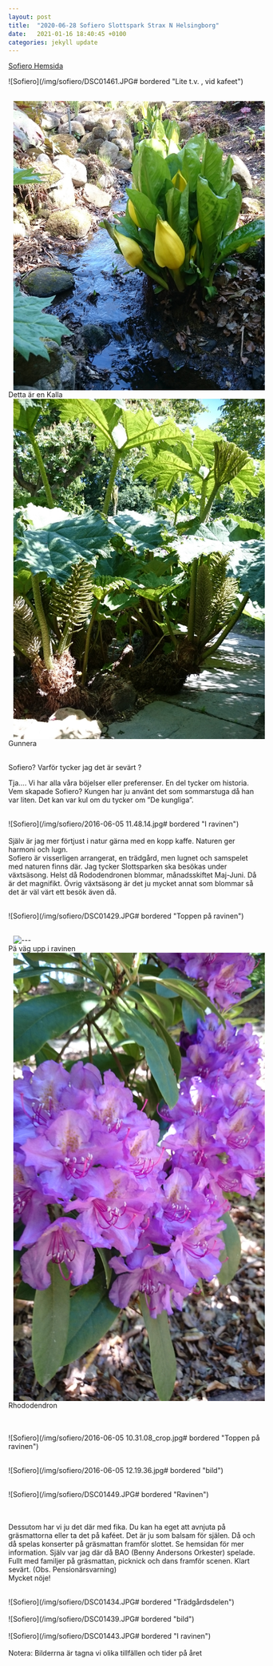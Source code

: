 ```yaml
---
layout: post
title:  "2020-06-28 Sofiero Slottspark Strax N Helsingborg"
date:   2021-01-16 18:40:45 +0100
categories: jekyll update
---
```

[Sofiero Hemsida](https://sofiero.se/)



![Sofiero](/img/sofiero/DSC01461.JPG# bordered "Lite t.v. , vid kafeet")
<br> <br> 


<div class="imagetwolesshigh">
    <div>
      <img align="left" src="/img/sofiero/2015-05-03 13.31.57_crop.jpg" alt="---" title="sofiero" hspace="10"/>
      <br>    Detta är en Kalla 
   </div>
   <div>
     <img align="left" src="/img/sofiero/2016-06-05 12.17.28_crop.jpg" alt="---" title="väddö" hspace="10"/>
           <br>    Gunnera
   </div>

</div>


<br style="clear: both;">

Sofiero?  Varför tycker jag det är sevärt ?

Tja…. Vi har alla våra böjelser eller preferenser.
En del tycker om historia. Vem skapade Sofiero? Kungen har ju använt det som sommarstuga då han var liten. Det kan var kul om du tycker om ”De kungliga”.
<br> 
<br> 

![Sofiero](/img/sofiero/2016-06-05 11.48.14.jpg# bordered "I ravinen") 
  <br> 
  <br> 
Själv är jag mer förtjust i natur gärna med en kopp kaffe. Naturen ger harmoni och lugn.   
Sofiero är visserligen arrangerat, en trädgård,  men lugnet och samspelet med naturen finns där.
Jag tycker Slottsparken ska besökas under växtsäsong. Helst då Rododendronen blommar, månadsskiftet Maj-Juni. Då är det magnifikt. 
Övrig växtsäsong är det ju mycket annat som blommar så det är väl värt ett besök även då. 
<br> 
<br> 

![Sofiero](/img/sofiero/DSC01429.JPG# bordered "Toppen på ravinen")
<br> 
<br> 

<div class="imagetwofullhigh bordered">
    <div>
      <img align="left" src="/img/sofiero/2016-06-05 12.05.30.jpg" alt="---" title="sofiero" hspace="10"/>
      <br>    Pä väg upp i ravinen
   </div>
   <div>
     <img align="left" src="/img/sofiero/2016-06-05 12.08.59.jpg" alt="---" title="väddö" hspace="10"/>
           <br>    Rhododendron
   </div>

</div>

<br> 
<br> 


![Sofiero](/img/sofiero/2016-06-05 10.31.08_crop.jpg# bordered "Toppen på ravinen")
<br> 
<br> 

![Sofiero](/img/sofiero/2016-06-05 12.19.36.jpg# bordered "bild")
<br> 
<br> 

![Sofiero](/img/sofiero/DSC01449.JPG# bordered "Ravinen")  
<br> 
<br> 


Dessutom har vi ju det där med fika. Du kan ha eget att avnjuta på gräsmattorna eller ta det på kaféet.  Det är ju som balsam för själen.
Då och då spelas konserter på gräsmattan framför slottet. Se hemsidan för mer information. Själv var jag där då BAO (Benny Andersons Orkester) spelade. Fullt med familjer på gräsmattan, picknick och dans framför scenen. Klart sevärt. (Obs. Pensionärsvarning)
<br> Mycket nöje!
<br> 
<br> 

![Sofiero](/img/sofiero/DSC01434.JPG# bordered "Trädgårdsdelen")
<br> 
<br> 
![Sofiero](/img/sofiero/DSC01439.JPG# bordered "bild")
<br> 
<br> 
![Sofiero](/img/sofiero/DSC01443.JPG# bordered "I ravinen")
<br> 
<br> 
Notera: Bilderrna är tagna vi olika tillfällen och tider på året

